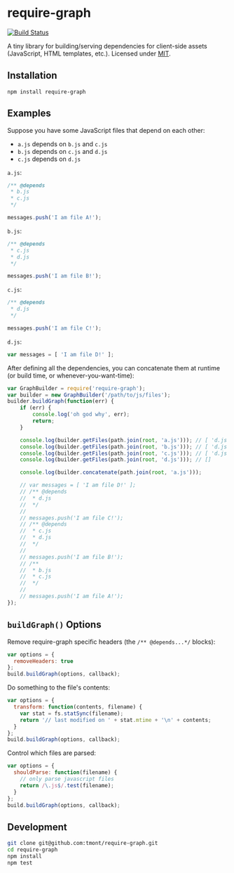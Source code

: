 # require-graph

[![Build Status](https://travis-ci.org/tmont/require-graph.png?branch=master)](https://travis-ci.org/tmont/require-graph)

A tiny library for building/serving dependencies for client-side assets
(JavaScript, HTML templates, etc.). Licensed under [MIT](./LICENSE).

## Installation
`npm install require-graph`

## Examples
Suppose you have some JavaScript files that depend on each other:

- `a.js` depends on `b.js` and `c.js`
- `b.js` depends on `c.js` and `d.js`
- `c.js` depends on `d.js`

`a.js`:
```javascript
/** @depends
 * b.js
 * c.js
 */

messages.push('I am file A!');

```

`b.js`:
```javascript
/** @depends
 * c.js
 * d.js
 */

messages.push('I am file B!');

```

`c.js`:
```javascript
/** @depends
 * d.js
 */

messages.push('I am file C!');

```

`d.js`:
```javascript
var messages = [ 'I am file D!' ];

```

After defining all the dependencies, you can concatenate them at runtime
(or build time, or whenever-you-want-time):

```javascript
var GraphBuilder = require('require-graph');
var builder = new GraphBuilder('/path/to/js/files');
builder.buildGraph(function(err) {
    if (err) {
        console.log('oh god why', err);
        return;
    }

    console.log(builder.getFiles(path.join(root, 'a.js'))); // [ 'd.js', 'c.js', 'b.js' ]
    console.log(builder.getFiles(path.join(root, 'b.js'))); // [ 'd.js', 'c.js' ]
    console.log(builder.getFiles(path.join(root, 'c.js'))); // [ 'd.js' ]
    console.log(builder.getFiles(path.join(root, 'd.js'))); // []

    console.log(builder.concatenate(path.join(root, 'a.js')));

    // var messages = [ 'I am file D!' ];
    // /** @depends
    //  * d.js
    //  */
    //
    // messages.push('I am file C!');
    // /** @depends
    //  * c.js
    //  * d.js
    //  */
    //
    // messages.push('I am file B!');
    // /**
    //  * b.js
    //  * c.js
    //  */
    //
    // messages.push('I am file A!');
});
```

## `buildGraph()` Options
Remove require-graph specific headers (the `/** @depends...*/` blocks):

```javascript
var options = {
  removeHeaders: true
};
build.buildGraph(options, callback);
```

Do something to the file's contents:

```javascript
var options = {
  transform: function(contents, filename) {
    var stat = fs.statSync(filename);
    return '// last modified on ' + stat.mtime + '\n' + contents;
  }
};
build.buildGraph(options, callback);
```

Control which files are parsed:

```javascript
var options = {
  shouldParse: function(filename) {
    // only parse javascript files
    return /\.js$/.test(filename);
  }
};
build.buildGraph(options, callback);
```


## Development
```bash
git clone git@github.com:tmont/require-graph.git
cd require-graph
npm install
npm test
```